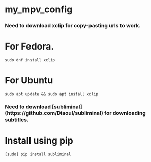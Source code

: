 # my_mpv_config


<h3> Need to download xclip for copy-pasting urls to work. <h3/>
  
# For Fedora.

```sudo dnf install xclip```

  
 # For Ubuntu
 ```sudo apt update && sudo apt install xclip```

<h3> Need to download [subliminal](https://github.com/Diaoul/subliminal) for downloading subtitles. <h3/>

# Install using pip
```[sudo] pip install subliminal```

